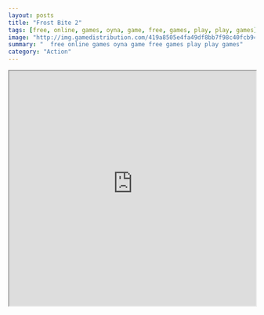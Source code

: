 ```yaml
---
layout: posts
title: "Frost Bite 2"
tags: [free, online, games, oyna, game, free, games, play, play, games]
image: "http://img.gamedistribution.com/419a8505e4fa49df8bb7f98c40fcb94d.jpg"
summary: "  free online games oyna game free games play play games"
category: "Action"
---
```




<iframe width="100%" height="480px;" src="http://flash.gamedistribution.com?game=419a8505e4fa49df8bb7f98c40fcb94d"></iframe>